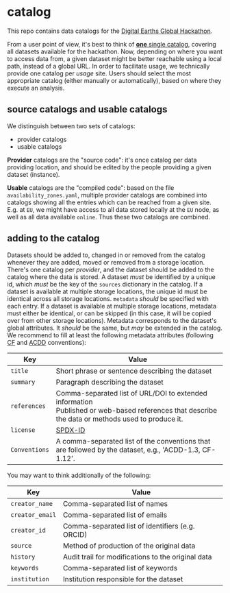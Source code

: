 # catalog

This repo contains data catalogs for the [Digital Earths Global Hackathon](https://digital-earths-global-hackathon.github.io/hk25/).

From a user point of view, it's best to think of [**one** single catalog](https://digital-earths-global-hackathon.github.io/catalog/), covering all datasets available for the hackathon.
Now, depending on where you want to access data from, a given dataset might be better reachable using a local path, instead of a global URL.
In order to facilitate usage, we technically provide one catalog per *usage* site.
Users should select the most appropriate catalog (either manually or automatically), based on where they execute an analysis.

## source catalogs and usable catalogs

We distinguish between two sets of catalogs:

* provider catalogs
* usable catalogs

**Provider** catalogs are the "source code": it's once catalog per data providing location, and should be edited by the people providing a given dataset (instance).

**Usable** catalogs are the "compiled code": based on the file `availability_zones.yaml`, multiple provider catalogs are combined into catalogs showing all the entries which can be reached from a given site. E.g. at `EU`, we might have access to all data stored locally at the `EU` node, as well as all data available `online`. Thus these two catalogs are combined.

## adding to the catalog

Datasets should be added to, changed in or removed from the catalog whenever they are added, moved or removed from a storage location.
There's one catalog per *provider*, and the dataset should be added to the catalog where the data is stored.
A dataset *must* be identified by a unique id, which *must* be the key of the `sources` dictionary in the catalog.
If a dataset is available at multiple storage locations, the unique id must be identical across all storage locations.
`metadata` *should* be specified with each entry.
If a dataset is available at multiple storage locations, metadata must either be identical, or can be skipped (in this case, it will be copied over from other storage locations).
Metadata corresponds to the dataset's global attributes.
It *should* be the same, but *may* be extended in the catalog.
We recommend to fill at least the following metadata attributes (following [CF](https://cfconventions.org/Data/cf-conventions/cf-conventions-1.12/cf-conventions.html) and [ACDD](https://wiki.esipfed.org/Attribute_Convention_for_Data_Discovery_1-3) conventions):

Key | Value
--- | ---
`title` | Short phrase or sentence describing the dataset
`summary` | Paragraph describing the dataset
`references` | Comma-separated list of URL/DOI to extended information <br/>Published or web-based references that describe the data or methods used to produce it.
`license` | [SPDX-ID](https://spdx.org/licenses/)
`Conventions` | A comma-separated list of the conventions that are followed by the dataset, e.g., 'ACDD-1.3, CF-1.12'.

You may want to think additionally of the following:

Key | Value
--- | ---
`creator_name` | Comma-separated list of names
`creator_email` | Comma-separated list of emails
`creator_id` | Comma-separated list of identifiers (e.g. ORCID)
`source` | Method of production of the original data
`history` | Audit trail for modifications to the original data
`keywords` | Comma-separated list of keywords
`institution` | Institution responsible for the dataset